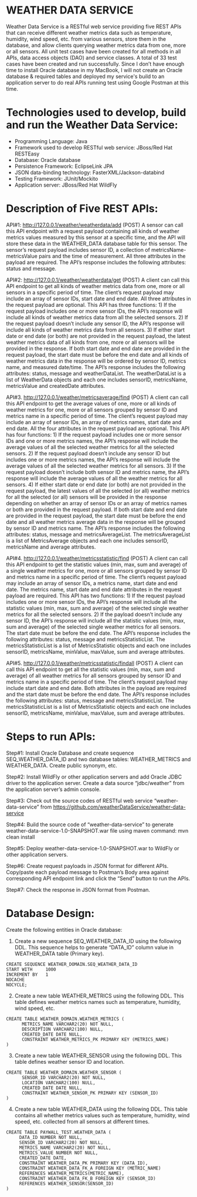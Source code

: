 # WEATHER DATA SERVICE

Weather Data Service is a RESTful web service providing five REST APIs that can receive different weather metrics data such as temperature, humidity, wind speed, etc. from various sensors, store them in the database, and allow clients querying weather metrics data from one, more or all sensors. All unit test cases have been created for all methods in all APIs, data access objects (DAO) and service classes. A total of 33 test cases have been created and run successfully. Since I don’t have enough time to install Oracle database in my MacBook, I will not create an Oracle database & required tables and deployed my service's build to an application server to do real APIs running test using Google Postman at this time. 

# Technologies used to develop, build and run the Weather Data Service:

- Programming Language: Java
- Framework used to develop RESTful web service: JBoss/Red Hat RESTEasy
- Database: Oracle database
- Persistence Framework: EclipseLink JPA
- JSON data-binding technology: FasterXML/Jackson-databind
- Testing Framework: JUnit/Mockito
- Application server: JBoss/Red Hat WildFly

# Description of Five REST APIs:

API#1: http://127.0.0.1/weather/weatherdata/add (POST)
A sensor can call this API endpoint with a request payload containing all kinds of weather metrics values measured by this sensor at a specific time, and the API will store these data in the WEATHER_DATA database table for this sensor. The sensor’s request payload includes sensor ID, a collection of metricsName-metricsValue pairs and the time of measurement. All three attributes in the payload are required. The API’s response includes the following attributes: status and message. 

API#2: http://127.0.0.1/weather/weatherdata/get  (POST)
A client can call this API endpoint to get all kinds of weather metrics data from one, more or all sensors in a specific period of time. The client’s request payload may include an array of sensor IDs, start date and end date. All three attributes in the request payload are optional. This API has three functions: 1) If the request payload includes one or more sensor IDs, the API’s response will include all kinds of weather metrics data from all the selected sensors. 2) If the request payload doesn’t include any sensor ID, the API’s response will include all kinds of weather metrics data from all sensors. 3) If either start date or end date (or both) are not provided in the request payload, the latest weather metrics data of all kinds from one, more or all sensors will be provided in the response. If both start date and end date are provided in the request payload, the start date must be before the end date and all kinds of weather metrics data in the response will be ordered by sensor ID, metrics name, and measured date/time. The API’s response includes the following attributes: status, message and weatherDataList. The weatherDataList is a list of WeatherData objects and each one includes sensorID, metricsName, metricsValue and createdDate attributes.

API#3. http://127.0.0.1/weather/metricsaverage/find (POST) 
A client can call this API endpoint to get the average values of one, more or all kinds of weather metrics for one, more or all sensors grouped by sensor ID and metrics name in a specific period of time. The client’s request payload may include an array of sensor IDs, an array of metrics names, start date and end date. All the four attributes in the request payload are optional. This API has four functions: 1) If the request payload includes one or more sensor IDs and one or more metrics names, the API’s response will include the average values of all the selected weather metrics for all the selected sensors. 2) If the request payload doesn’t include any sensor ID but includes one or more metrics names, the API’s response will include the average values of all the selected weather metrics for all sensors. 3) If the request payload doesn’t include both sensor ID and metrics name, the API’s response will include the average values of all the weather metrics for all sensors. 4) If either start date or end date (or both) are not provided in the request payload, the latest values of all the selected (or all) weather metrics for all the selected (or all) sensors will be provided in the response depending on whether an array of sensor IDs or an array of metrics names or both are provided in the request payload. If both start date and end date are provided in the request payload, the start date must be before the end date and all weather metrics average data in the response will be grouped by sensor ID and metrics name. The API’s response includes the following attributes: status, message and metricsAverageList. The metricsAverageList is a list of MetricsAverage objects and each one includes sensorID, metricsName and average attributes.

API#4.  http://127.0.0.1/weather/metricsstatistic/find  (POST)
A client can call this API endpoint to get the statistic values (min, max, sum and average) of a single weather metrics for one, more or all sensors grouped by sensor ID and metrics name in a specific period of time. The client’s request payload may include an array of sensor IDs, a metrics name, start date and end date. The metrics name, start date and end date attributes in the request payload are required. This API has two functions: 1) If the request payload includes one or more sensor IDs, the API’s response will include all the statistic values (min, max, sum and average) of the selected single weather metrics for all the selected sensors. 2) If the payload doesn’t include any sensor ID, the API’s response will include all the statistic values (min, max, sum and average) of the selected single weather metrics for all sensors. The start date must be before the end date. The API’s response includes the following attributes: status, message and metricsStatisticList. The metricsStatisticList is a list of MetricsStatistic objects and each one includes sensorID, metricsName, minValue, maxValue, sum and average attributes.

API#5. http://127.0.0.1/weather/metricsstatistic/findall  (POST)
A client can call this API endpoint to get all the statistic values (min, max, sum and average) of all weather metrics for all sensors grouped by sensor ID and metrics name in a specific period of time. The client’s request payload may include start date and end date. Both attributes in the payload are required and the start date must be before the end date. The API’s response includes the following attributes: status, message and metricsStatisticList. The metricsStatisticList is a list of MetricsStatistic objects and each one includes sensorID, metricsName, minValue, maxValue, sum and average attributes.

# Steps to run APIs:

Step#1: Install Oracle Database and create sequence SEQ_WEATHER_DATA_ID and two database tables: WEATHER_METRICS and WEATHER_DATA. Create public synonym, etc.

Step#2: Install WildFly or other application servers and add Oracle JDBC driver to the application server. Create a data source “jdbc/weather” from the application server’s admin console.

Step#3: Check out the source codes of RESTful web service “weather-data-service” from https://github.com/weatherDataService/weather-data-service

Step#4: Build the source code of “weather-data-service” to generate weather-data-service-1.0-SNAPSHOT.war file using maven command: mvn clean install 

Step#5: Deploy weather-data-service-1.0-SNAPSHOT.war to WildFly or other application servers.

Step#6: Create request payloads in JSON format for different APIs. Copy/paste each payload message to Postman’s Body area against corresponding API endpoint link and click the “Send” button to run the APIs.

Step#7: Check the response in JSON format from Postman. 

# Database Design:

Create the following entities in Oracle database:

1. Create a new sequence SEQ_WEATHER_DATA_ID using the following DDL. This sequence helps to generate “DATA_ID” column value in WEATHER_DATA table (Primary key). 
```
CREATE SEQUENCE WEATHER_DOMAIN.SEQ_WEATHER_DATA_ID
START WITH     1000
INCREMENT BY   1
NOCACHE
NOCYCLE;
```
2. Create a new table WEATHER_METRICS using the following DDL. This table defines weather metrics names such as temperature, humidity, wind speed, etc.
```
CREATE TABLE WEATHER_DOMAIN.WEATHER_METRICS (	
      METRICS_NAME VARCHAR2(20) NOT NULL, 
      DESCRIPTION VARCHAR2(100) NULL,
      CREATED_DATE DATE NULL,
      CONSTRAINT WEATHER_METRICS_PK PRIMARY KEY (METRICS_NAME)
)
```
3. Create a new table WEATHER_SENSOR using the following DDL. This table defines weather sensor ID and location.
```
CREATE TABLE WEATHER_DOMAIN.WEATHER_SENSOR (	
      SENSOR_ID VARCHAR2(20) NOT NULL, 
      LOCATION VARCHAR2(100) NULL,
      CREATED_DATE DATE NULL,
      CONSTRAINT WEATHER_SENSOR_PK PRIMARY KEY (SENSOR_ID)
)
```
4. Create a new table WEATHER_DATA using the following DDL. This table contains all whether metrics values such as temperature, humidity, wind speed, etc. collected from all sensors at different times.
```
CREATE TABLE PAYWALL_TEST.WEATHER_DATA (   
     DATA_ID NUMBER NOT NULL,
     SENSOR_ID VARCHAR2(20) NOT NULL,
     METRICS_NAME VARCHAR2(20) NOT NULL, 
     METRICS_VALUE NUMBER NOT NULL,
     CREATED_DATE DATE, 
     CONSTRAINT WEATHER_DATA_PK PRIMARY KEY (DATA_ID), 
     CONSTRAINT WEATHER_DATA_FK_A FOREIGN KEY (METRIC_NAME)
     REFERENCES WEATHER_METRICS(METRIC_NAME),
     CONSTRAINT WEATHER_DATA_FK_B FOREIGN KEY (SENSOR_ID)
     REFERENCES WEATHER_SENSOR(SENSOR_ID)
)
```

